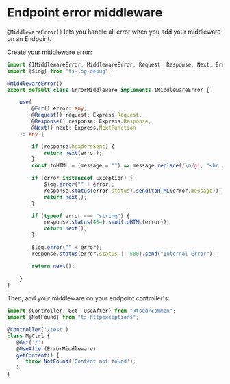 # Endpoint error middleware

`@MiddlewareError()` lets you handle all error when you add your middleware on an Endpoint.

Create your middleware error:
```typescript
import {IMiddlewareError, MiddlewareError, Request, Response, Next, Err} from "@tsed/common";
import {$log} from "ts-log-debug";

@MiddlewareError()
export default class ErrorMiddleware implements IMiddlewareError {

    use(
        @Err() error: any,
        @Request() request: Express.Request,
        @Response() response: Express.Response,
        @Next() next: Express.NextFunction
    ): any {

        if (response.headersSent) {
            return next(error);
        }
        const toHTML = (message = "") => message.replace(/\n/gi, "<br />");

        if (error instanceof Exception) {
            $log.error("" + error);
            response.status(error.status).send(toHTML(error.message));
            return next();
        }

        if (typeof error === "string") {
            response.status(404).send(toHTML(error));
            return next();
        }

        $log.error("" + error);
        response.status(error.status || 500).send("Internal Error");

        return next();
          
    }
}
```

Then, add your middleware on your endpoint controller's:

```typescript
import {Controller, Get, UseAfter} from "@tsed/common";
import {NotFound} from "ts-httpexceptions";

@Controller('/test')
class MyCtrl {
   @Get('/')
   @UseAfter(ErrorMiddleware)
   getContent() {
      throw NotFound('Content not found');
   }
}     
```
